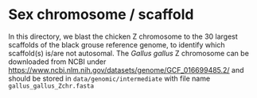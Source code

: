 # Sex chromosome / scaffold

In this directory, we blast the chicken Z chromosome to the 30 largest scaffolds of the black grouse reference genome, to identify which scaffold(s) is/are not autosomal. The *Gallus gallus* Z chromosome can be downloaded from NCBI under https://www.ncbi.nlm.nih.gov/datasets/genome/GCF_016699485.2/ and should be stored in `data/genomic/intermediate` with file name `gallus_gallus_Zchr.fasta`
